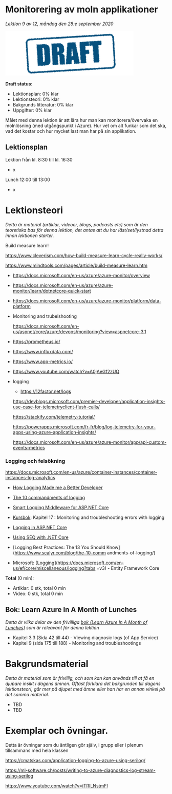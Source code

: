 # Monitorering av moln applikationer

*Lektion 9 av 12, måndag den 28:e september 2020*

![Draft](/assets/images/draft.png)

**Draft status**:

* Lektionsplan: 0% klar
* Lektionsteori: 0% klar
* Bakgrunds litteratur: 0% klar
* Uppgifter: 0% klar

Målet med denna lektion är att lära hur man kan monitorera/övervaka en molnlösning (med utgångspunkt i Azure). Hur vet om alt funkar som det ska, vad det kostar och hur mycket last man har på sin applikation.

## Lektionsplan
Lektion från kl. 8:30 till kl. 16:30

* x

Lunch 12:00 till 13:00

* x

# Lektionsteori
*Detta är material (artiklar, videoer, blogs, podcasts etc) som är den teoretiska bas för denna lektion, det antas att du har läst/set/lystnad detta innan lektionen starter.*

Build measure learn!

https://www.cleverism.com/how-build-measure-learn-cycle-really-works/

https://www.mindtools.com/pages/article/build-measure-learn.htm



* https://docs.microsoft.com/en-us/azure/azure-monitor/overview

* https://docs.microsoft.com/en-us/azure/azure-monitor/learn/dotnetcore-quick-start

* https://docs.microsoft.com/en-us/azure/azure-monitor/platform/data-platform

* Monitoring and trubelshooting

  https://docs.microsoft.com/en-us/aspnet/core/azure/devops/monitoring?view=aspnetcore-3.1
  
* https://prometheus.io/

* https://www.influxdata.com/

* https://www.app-metrics.io/

* https://www.youtube.com/watch?v=A0jAeGf2zUQ

* logging

  * https://12factor.net/logs
  
  https://devblogs.microsoft.com/premier-developer/application-insights-use-case-for-telemetryclient-flush-calls/
  
  https://stackify.com/telemetry-tutorial/
  
  https://powerapps.microsoft.com/fr-fr/blog/log-telemetry-for-your-apps-using-azure-application-insights/
  
  https://docs.microsoft.com/en-us/azure/azure-monitor/app/api-custom-events-metrics

### Logging och felsökning

https://docs.microsoft.com/en-us/azure/container-instances/container-instances-log-analytics

* [How Logging Made me a Better Developer](http://vasir.net/blog/development/how-logging-made-me-a-better-developer)
* [The 10 commandments of logging](http://www.masterzen.fr/2013/01/13/the-10-commandments-of-logging/)

* [Smart Logging Middleware for ASP.NET Core](https://blog.getseq.net/smart-logging-middleware-for-asp-net-core/)
* [Kursbok](book.md): Kapitel 17 : Monitoring and troubleshooting errors with logging
* [Logging in ASP.NET Core](https://docs.microsoft.com/en-us/aspnet/core/fundamentals/logging/?tabs=aspnetcore2x)
* [Using SEQ with .NET Core](https://docs.getseq.net/docs/using-aspnet-core)

* [Logging Best Practices: The 13 You Should Know](https://www.scalyr.com/blog/the-10-comm
  andments-of-logging/)
* Microsoft: [Logging](https://docs.microsoft.com/en-us/ef/core/miscellaneous/logging?tabs
  =v3) - Entity Framework Core





**Total** (0 min):

- Artiklar: 0 stk, total 0 min
- Video: 0 stk, total 0 min

## Bok: Learn Azure In A Month of Lunches

*Detta är vilka delar av den frivilliga [bok (Learn Azure In A Month of Lunches)](info_learningmaterial.md) som är releavant för denna lektion*

* Kapitel 3.3 (Sida 42 till 44) - Viewing diagnosic logs (of App Service)
* Kapitel 9 (sida 175 till 188) - Monitoring and troubleshootings

# Bakgrundsmaterial

*Detta är material som är frivillig, och som kan kan används till at få en djupare insikt i dagens ämnen. Oftast förklara det bakgrunden till dagens lektionsteori, går mer på djupet med ämne eller han har en annan vinkel på det samma material.*

* TBD
* TBD

# Exemplar och övningar. 

Detta är övningar som du äntligen gör själv, i grupp eller i plenum tillsammans med hela klassen

https://cmatskas.com/application-logging-to-azure-using-serilog/

https://ml-software.ch/posts/writing-to-azure-diagnostics-log-stream-using-serilog

https://www.youtube.com/watch?v=iTRILNstmFI